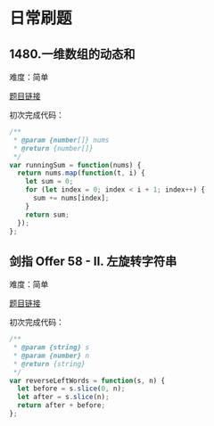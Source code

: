 # 日常刷题

## 1480.一维数组的动态和

难度：简单

[题目链接](https://leetcode-cn.com/problems/running-sum-of-1d-array/)

初次完成代码：

```js
/**
 * @param {number[]} nums
 * @return {number[]}
 */
var runningSum = function(nums) {
  return nums.map(function(t, i) {
    let sum = 0;
    for (let index = 0; index < i + 1; index++) {
      sum += nums[index];
    }
    return sum;
  });
};
```

## 剑指 Offer 58 - II. 左旋转字符串

难度：简单

[题目链接](https://leetcode-cn.com/problems/zuo-xuan-zhuan-zi-fu-chuan-lcof/)

初次完成代码：

```js
/**
 * @param {string} s
 * @param {number} n
 * @return {string}
 */
var reverseLeftWords = function(s, n) {
  let before = s.slice(0, n);
  let after = s.slice(n);
  return after + before;
};
```

